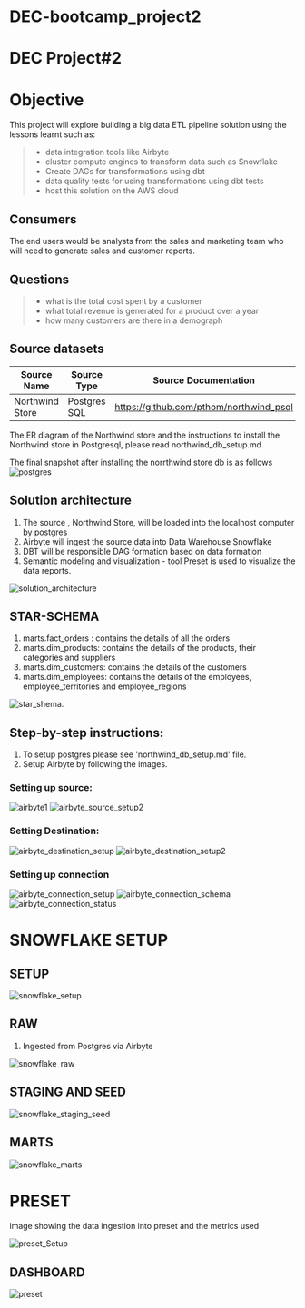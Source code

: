 # DEC-bootcamp_project2
# DEC Project#2
# Objective

This project will explore building a big data ETL pipeline solution using the lessons learnt such as:
> - data integration tools like Airbyte
> - cluster compute engines to transform data such as Snowflake
> - Create DAGs for transformations using dbt
> - data quality tests for using transformations using dbt tests
> - host this solution on the AWS cloud

## Consumers
The end users would be analysts from the sales and marketing team who will need to generate sales and customer reports.

## Questions
> - what is the total cost spent by a customer 
> - what total revenue is generated for a product over a year
> - how many customers are there in a demograph


## Source datasets

| Source Name           | Source Type | Source Documentation                       |
|----------------------|-------------|-------------------------------------------|
| Northwind Store  | Postgres SQL   | https://github.com/pthom/northwind_psql |

The ER diagram of the Northwind store and the instructions to install the Northwind store in Postgresql, please read northwind_db_setup.md

The final snapshot after installing the norrthwind store db is as follows
![postgres](<img/postgres.png>)

## Solution architecture

1. The source , Northwind Store, will be loaded into the localhost computer by postgres
2. Airbyte will ingest the source data into Data Warehouse Snowflake
3. DBT will be responsible DAG formation based on data formation
4. Semantic modeling and visualization - tool Preset is used to visualize the data reports.

![solution_architecture](<img/solution_architecture.png>)


## STAR-SCHEMA

1. marts.fact_orders : contains the details of all the orders
2. marts.dim_products: contains the details of the products, their categories and suppliers
3. marts.dim_customers: contains the details of the customers
4. marts.dim_employees: contains the details of the employees, employee_territories and employee_regions

![star_shema](<img/star_schema.png>).


## Step-by-step instructions:

1. To setup postgres please see 'northwind_db_setup.md' file.
2. Setup Airbyte by following the images.

### Setting up source:
![airbyte1](<img/airbyte1.png>)
![airbyte_source_setup2](<img/airbyte2.png>)

### Setting Destination:
![airbyte_destination_setup](<img/airbyte3.png>)
![airbyte_destination_setup2](<img/airbyte5.png>) 

### Setting up connection
![airbyte_connection_setup](<img/airbyte7.png>)
![airbyte_connection_schema](<img/airbyte5.png>)
![airbyte_connection_status](<img/airbyte6.png>)



# SNOWFLAKE SETUP

## SETUP
![snowflake_setup](<img/snowflake1.png>)

## RAW 

1. Ingested from Postgres via Airbyte

![snowflake_raw](<img/snowflake_raw.png>)

## STAGING AND SEED
![snowflake_staging_seed](<img/snowflake_staging_seed.png>)

## MARTS
![snowflake_marts](<img/snowflake_marts.png>)



# PRESET

image showing the data ingestion into preset and the metrics used

![preset_Setup](<img/preset_setup.png>)

## DASHBOARD
![preset](<img/preset.png>)